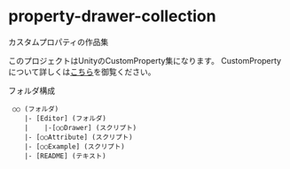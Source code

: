 property-drawer-collection
==========================

カスタムプロパティの作品集

このプロジェクトはUnityのCustomProperty集になります。
CustomPropertyについて詳しくは[こちら](http://blogs.unity3d.com/2012/09/07/property-drawers-in-unity-4/)を御覧ください。


フォルダ構成

```
 ○○ (フォルダ) 
	|- [Editor] (フォルダ)
	|	 |-[○○Drawer] (スクリプト)
	|- [○○Attribute] (スクリプト)
	|- [○○Example] (スクリプト)
	|- [README] (テキスト)
```
